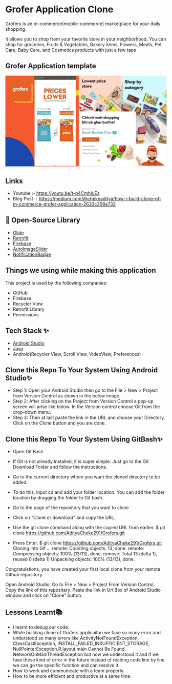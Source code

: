 
# Grofer Application Clone

Grofers is an m-commerce(mobile-commerce) marketplace for your daily shopping.

It allows you to shop from your favorite store in your neighborhood. You can shop for groceries, Fruits & Vegetables, Bakery items, Flowers, Meats, Pet Care, Baby Care, and Cosmetics products with just a few taps

## Grofer Application template 

![](Grofer%20Template.png)


## Links 

* Youtube :- https://youtu.be/t-q4CmhIuEs
* Blog Post :- https://medium.com/@chekeaditya/how-i-build-clone-of-m-commerce-grofer-application-2633c358a733

## 🔗 Open-Source Library
* [Glide](https://github.com/bumptech/glide)
* [Retrofit](https://square.github.io/retrofit/)
* [Firebase](https://firebase.google.com/docs/auth)
* [AutoImageSlider](https://github.com/smarteist/Android-Image-Slider)
* [NotificationBadge](https://github.com/nex3z/NotificationBadge)

## Things we using while making this application

This project is used by the following companies:

- GitHub
- Firebase
- Recycler View
- Retrofit Library
- Permissions

## Tech Stack ✨
* [Android Studio](https://developer.android.com/studio)
* [Java](https://developer.android.com/codelabs/build-your-first-android-app)
* Android(Recycler View, Scroll View, VideoView, Preferences)

## Clone this Repo To Your System Using Android Studio✨
* Step 1: Open your Android Studio then go to the File > New > Project from Version Control as shown in the below image. 
* Step 2: After clicking on the Project from Version Control a pop-up screen will arise like below. In the Version control choose Git from the drop-down menu. 
* Step 3: Then at last paste the link in the URL and choose your Directory. Click on the Clone button and you are done.
## Clone this Repo To Your System Using GitBash✨
* Open Git Bash
* If Git is not already installed, it is super simple. Just go to the Git Download Folder and follow the instructions.

* Go to the current directory where you want the cloned directory to be added.
* To do this, input cd and add your folder location. You can add the folder location by dragging the folder to Git bash.
* Go to the page of the repository that you want to clone
* Click on “Clone or download” and copy the URL.


* Use the git clone command along with the copied URL from earlier.
$ git clone https://github.com/AdityaCheke291/Grofers.git

* Press Enter.
$ git clone https://github.com/AdityaCheke291/Grofers.git
Cloning into Git …
remote: Counting objects: 13, done.
remote: Compressing objects: 100% (13/13), done.
remove: Total 13 (delta 1), reused 0 (delta 1)
Unpacking objects: 100% (13/13), done.

Congratulations, you have created your first local clone from your remote Github repository.

Open Android Studio.
Go to File > New > Project From Version Control.
Copy the link of this repositary.
Paste the link in Url Box of Android Studio window and click on "Clone" button.

## Lessons Learnt📚
* I learnt to debug our code.
* While building clone of Grofers applicaiton we face so many error and understood so many errors like ActivityNotFoundException, ClassCastException, INSTALL_FAILED_INSUFFICIENT_STORAGE, NullPointerException,R.layout.main Cannot Be Found, NetworkOnMainThreadException but now we understood it and if we fase these kind of error in the future instead of reading code line by line we can go the specific function and can resolve it.
* How to work and cummunicate with a team properly.
* How to be more efficient and productive at a same time.
